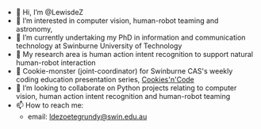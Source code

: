 - 👋 Hi, I’m @LewisdeZ
- 👀 I’m interested in computer vision, human-robot teaming and astronomy, 
- 🌱 I’m currently undertaking my PhD in information and communication technology at Swinburne University of Technology
- 🔬 My research area is human action intent recognition to support natural human-robot interaction
- 🍪 Cookie-monster (joint-coordinator) for Swinburne CAS's weekly coding education presentation series, [Cookies'n'Code](https://github.com/swincas/cookies-n-code)
- 💞️ I’m looking to collaborate on Python projects relating to computer vision, human action intent recognition and human-robot teaming
- 📫 How to reach me:
    - email: ldezoetegrundy@swin.edu.au

<!---
LewisdeZ/LewisdeZ is a ✨ special ✨ repository because its `README.md` (this file) appears on your GitHub profile.
You can click the Preview link to take a look at your changes.
--->
